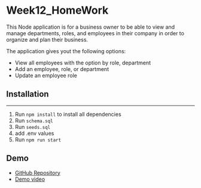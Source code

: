 # Week12_HomeWork

This Node application is for a business owner to be able to view and manage departments, roles, and employees in their company in order to organize and plan their business.

The application gives yout the following options:
* View all employees with the option by role, department
* Add an employee, role, or department
* Update an employee role 


## Installation
---
1. Run `npm install` to install all dependencies
2. Run `schema.sql` 
3. Run `seeds.sql`
3. add .env values
4. Run `npm run start`

## Demo

* [GitHub Repository](https://github.com/brijeeta/Week12_HomeWork/)
* [Demo video]()

 
